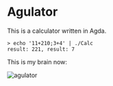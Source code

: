 # Agulator

This is a calculator written in Agda.

```shell
> echo '11+210;3+4' | ./Calc
result: 221, result: 7
```

This is my brain now:

![agulator](https://cdn.drawception.com/drawings/MjWfbBamq9.png)
